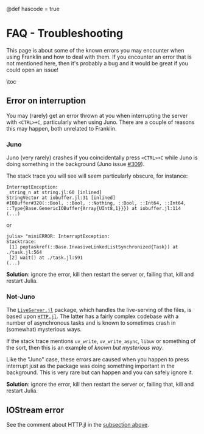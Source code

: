 @def hascode = true

# FAQ - Troubleshooting

This page is about some of the known errors you may encounter when using Franklin and how to deal with them.
If you encounter an error that is not mentioned here, then it's probably a bug and it would be great if you could open an issue!

\toc

## Error on interruption

You may (rarely) get an error thrown at you when interrupting the server with `<CTRL>+C`, particularly when using Juno.
There are a couple of reasons this may happen, both unrelated to Franklin.

### Juno

Juno (very rarely) crashes if you coincidentally press `<CTRL>+C` while Juno is doing something in the background (Juno issue [#309](https://github.com/JunoLab/Juno.jl/issues/309)).

The stack trace you will see will seem particularly obscure, for instance:

```
InterruptException:
_string_n at string.jl:60 [inlined]
StringVector at iobuffer.jl:31 [inlined]
#IOBuffer#320(::Bool, ::Bool, ::Nothing, ::Bool, ::Int64, ::Int64, ::Type{Base.GenericIOBuffer{Array{UInt8,1}}}) at iobuffer.jl:114
(...)
```

or

```
julia> "miniERROR: InterruptException:
Stacktrace:
 [1] poptaskref(::Base.InvasiveLinkedListSynchronized{Task}) at ./task.jl:564
 [2] wait() at ./task.jl:591
(...)
```

**Solution**: ignore the error, kill then restart the server or, failing that, kill and restart Julia.

### Not-Juno

The [`LiveServer.jl`](https://github.com/asprionj/LiveServer.jl) package, which handles the live-serving of the files, is based upon [`HTTP.jl`](https://github.com/asprionj/LiveServer.jl).
The latter has a fairly complex codebase with a number of asynchronous tasks and is known to sometimes crash in (somewhat) mysterious ways.

If the stack trace mentions `uv_write`, `uv_write_async`, `libuv` or something of the sort, then this is an example of _known but mysterious way_.

Like the "Juno" case, these errors are caused when you happen to press interrupt just as the package was doing something important in the background.
This is very rare but can happen and you can safely ignore it.

**Solution**: ignore the error, kill then restart the server or, failing that, kill and restart Julia.

## IOStream error

See the comment about HTTP.jl in the [subsection above](#Not-Juno-1).

